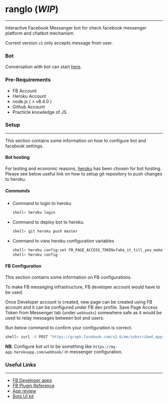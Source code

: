# ranglo (_WIP_)
-----
Interactive Facebook Messanger bot for check facebook messenger platform and chatbot mechanism.

Current version `v1` only accepts message from user.

### Bot

Conversation with bot can start [here](https://m.me/RangloBot).

[logo]: https://github.com/SaumilP/ranglo/raw/master/docs/v1/snapshots/ranglo.png "RangloBot_v1"

### Pre-Requirements

* FB Account
* Heroku Account
* node.js ( > v8.4.0 )
* Github Account
* Practicle knowledge of JS

### Setup
----
This section contains some information on how to configure bot and facebook settings.

#### Bot hosting
For testing and economic reasons, [heroku](https://www.heroku.com/) has been chosen for bot hosting. Please see below useful link on how to setup git repository to push changes to heroku.

##### Commands
* Command to login to heroku
    ```bash
    shell> heroku login
    ```

* Command to deploy bot to heroku.
    ```bash
    shell> git heroku push master
    ```

* Command to view heroku configuration variables
    ```bash
    shell> heroku config:set FB_PAGE_ACCESS_TOKEN=fake_it_till_you_make_it-token
    shell> heroku config
    ```

#### FB Configuration
This section contains some information on FB configurations.

To make FB messeging infrastructure, FB developer account would have to be used. 

Once Developer account is created, new page can be created using FB account and it can be configured under FB dev profile. Save Page Access Token from Messenger tab (under `webhooks`) somewhere safe as it would be used to relay messages between bot and users.

Run below command to confirm your configuration is correct.
```bash
shell> curl -X POST "https://graph.facebook.com/v2.6/me/subscribed_apps?access_token=<PAGE_ACCESS_TOKEN>"
```

**NB**: Configure bot url to be something like `https://my-app.herokuapp.com/webhook/` in messenger configuration.

### Useful Links
---
* [FB Developer apps](https://developers.facebook.com/apps/)
* [FB Plugin Reference](https://developers.facebook.com/docs/messenger-platform/plugin-reference)
* [App review](https://developers.facebook.com/docs/messenger-platform/app-review)
* [Bots UI kit](https://bots.mockuuups.com/)